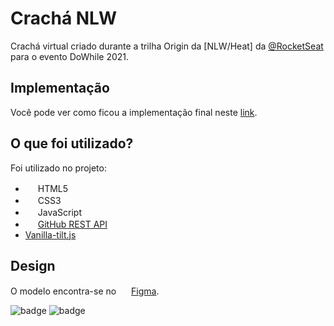# Crachá NLW

Crachá virtual criado durante a trilha Origin da [NLW/Heat] da [@RocketSeat](https://github.com/Rocketseat "Perfil Github da Rocketseat") para o evento DoWhile 2021.

## Implementação

Você pode ver como ficou a implementação final neste [link](https://dam450.github.io/cracha-nlw/ "Crachá NLW").

## O que foi utilizado?

Foi utilizado no projeto:
- <img src="https://cdn.jsdelivr.net/gh/devicons/devicon/icons/html5/html5-original.svg" height="16px" /> HTML5
- <img src="https://cdn.jsdelivr.net/gh/devicons/devicon/icons/css3/css3-original.svg" height="16px" /> CSS3  
- <img src="https://cdn.jsdelivr.net/gh/devicons/devicon/icons/javascript/javascript-original.svg" height="16px" /> JavaScript  
- <img src="https://cdn.jsdelivr.net/gh/devicons/devicon/icons/github/github-original.svg" height="16px"  /> [GitHub REST API](https://docs.github.com/pt/rest "Documentação da API Github")  
- [Vanilla-tilt.js](https://micku7zu.github.io/vanilla-tilt.js/index.html "Biblioteca JS Vanilla-tilt.js")



## Design

O modelo encontra-se no <img src="https://cdn.jsdelivr.net/gh/devicons/devicon/icons/figma/figma-original.svg" height="16px" />
 [Figma](https://www.figma.com/community/file/1031698737363668691/%5BNLW-Heat---Mission%3A-Origin%5D-DoWhile2021 "Projeto do modelo no Figma").

![badge](https://dam450.github.io/cracha-nlw/images/project_badge.png "badge")
![badge](https://dam450.github.io/cracha-nlw/images/model.png "modelo")
